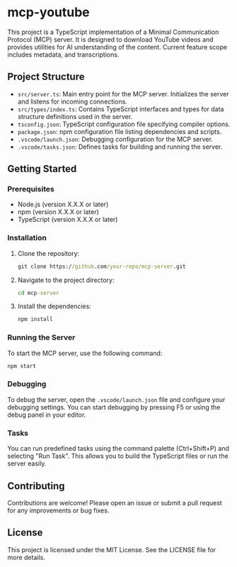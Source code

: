 # mcp-youtube

This project is a TypeScript implementation of a Minimal Communication Protocol (MCP) server. It is designed to download YouTube videos and provides utilities for AI understanding of the content. Current feature scope includes metadata, and transcriptions.

## Project Structure

- `src/server.ts`: Main entry point for the MCP server. Initializes the server and listens for incoming connections.
- `src/types/index.ts`: Contains TypeScript interfaces and types for data structure definitions used in the server.
- `tsconfig.json`: TypeScript configuration file specifying compiler options.
- `package.json`: npm configuration file listing dependencies and scripts.
- `.vscode/launch.json`: Debugging configuration for the MCP server.
- `.vscode/tasks.json`: Defines tasks for building and running the server.

## Getting Started

### Prerequisites

- Node.js (version X.X.X or later)
- npm (version X.X.X or later)
- TypeScript (version X.X.X or later)

### Installation

1. Clone the repository:

   ```cmd
   git clone https://github.com/your-repo/mcp-server.git
   ```

2. Navigate to the project directory:

   ```cmd
   cd mcp-server
   ```

3. Install the dependencies:

   ```cmd
   npm install
   ```

### Running the Server

To start the MCP server, use the following command:

```cmd
npm start
```

### Debugging

To debug the server, open the `.vscode/launch.json` file and configure your debugging settings. You can start debugging by pressing F5 or using the debug panel in your editor.

### Tasks

You can run predefined tasks using the command palette (Ctrl+Shift+P) and selecting "Run Task". This allows you to build the TypeScript files or run the server easily.

## Contributing

Contributions are welcome! Please open an issue or submit a pull request for any improvements or bug fixes.

## License

This project is licensed under the MIT License. See the LICENSE file for more details.
